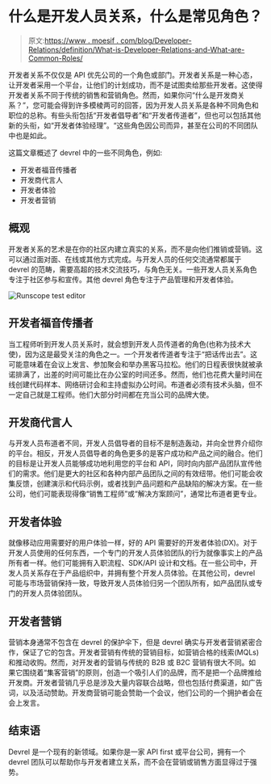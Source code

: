 # 什么是开发人员关系，什么是常见角色？

> 原文:[https://www . moesif . com/blog/Developer-Relations/definition/What-is-Developer-Relations-and-What-are-Common-Roles/](https://www.moesif.com/blog/developer-relations/definition/What-is-Developer-Relations-and-What-are-Common-Roles/)

开发者关系不仅仅是 API 优先公司的一个角色或部门。开发者关系是一种心态，让开发者采用一个平台，让他们的计划成功，而不是试图卖给那些开发者。这使得开发者关系不同于传统的销售和营销角色。然而，如果你问“什么是开发商关系？”，您可能会得到许多模棱两可的回答，因为开发人员关系是各种不同角色和职位的总称。有些头衔包括“开发者倡导者”和“开发者传道者”，但也可以包括其他新的头衔，如“开发者体验经理”。“这些角色因公司而异，甚至在公司的不同团队中也是如此。

这篇文章概述了 devrel 中的一些不同角色，例如:

*   开发者福音传播者
*   开发商代言人
*   开发者体验
*   开发者营销

## 概观

开发者关系的艺术是在你的社区内建立真实的关系，而不是向他们推销或营销。这可以通过面对面、在线或其他方式完成。与开发人员的任何交流通常都属于 devrel 的范畴，需要高超的技术交流技巧，与角色无关。一些开发人员关系角色专注于社区参与和宣传。其他 devrel 角色专注于产品管理和开发者体验。

![Runscope test editor](../Images/ed8078a00820d7d37394cf948203677e.png)

## 开发者福音传播者

当工程师听到开发人员关系时，就会想到开发人员传道者的角色(也称为技术大使)，因为这是最受关注的角色之一。一个开发者传道者专注于“把话传出去”。这可能意味着在会议上发言、参加聚会和举办黑客马拉松。他们的日程表很快就被承诺排满了，出差的时间可能比在办公室的时间还多。然而，他们也花费大量时间在线创建代码样本、网络研讨会和主持虚拟办公时间。布道者必须有技术头脑，但不一定自己就是工程师。他们大部分时间都在充当公司的品牌大使。

## 开发商代言人

与开发人员布道者不同，开发人员倡导者的目标不是制造轰动，并向全世界介绍你的平台。相反，开发人员倡导者的角色更多的是客户成功和产品之间的融合。他们的目标是让开发人员能够成功地利用您的平台和 API，同时向内部产品团队宣传他们的需求。他们是更大的社区和各种内部产品团队之间的有效纽带。他们可能会收集反馈，创建演示和代码示例，或者找到产品问题和产品缺陷的解决方案。在一些公司，他们可能表现得像“销售工程师”或“解决方案顾问”，通常比布道者更专业。

## 开发者体验

就像移动应用需要好的用户体验一样，好的 API 需要好的开发者体验(DX)。对于开发人员使用的任何东西，一个专门的开发人员体验团队的行为就像事实上的产品所有者一样。他们可能拥有入职流程、SDK/API 设计和文档。在一些公司中，开发人员关系存在于产品组织中，并拥有整个开发人员体验。在其他公司，devrel 可能与市场营销保持一致，导致开发人员体验归另一个团队所有，如产品团队或专门的开发人员体验团队。

## 开发者营销

营销本身通常不包含在 devrel 的保护伞下，但是 devrel 确实与开发者营销紧密合作，保证了它的包含。开发者营销有传统的营销目标，如营销合格的线索(MQLs)和推动收购。然而，对开发者的营销与传统的 B2B 或 B2C 营销有很大不同。如果它围绕着“集客营销”的原则，创造一个吸引人们的品牌，而不是把一个品牌推给开发商。开发者营销几乎总是涉及大量内容联合战略，但也包括付费渠道，如广告词，以及活动赞助。开发商营销可能会赞助一个会议，他们公司的一个拥护者会在会上发言。

## 结束语

Devrel 是一个现有的新领域。如果你是一家 API first 或平台公司，拥有一个 devrel 团队可以帮助你与开发者建立关系，而不会在营销或销售方面显得过于强势。